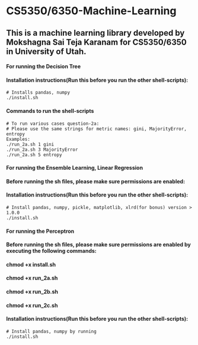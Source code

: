 # CS5350/6350-Machine-Learning
## This is a machine learning library developed by Mokshagna Sai Teja Karanam for CS5350/6350 in University of Utah.
#### For running the Decision Tree
#### Installation instructions(Run this before you run the other shell-scripts):
```
# Installs pandas, numpy
./install.sh
```  
  
#### Commands to run the shell-scripts
```
# To run various cases question-2a:
# Please use the same strings for metric names: gini, MajorityError, entropy
Examples:
./run_2a.sh 1 gini
./run_2a.sh 3 MajorityError
./run_2a.sh 5 entropy

```

#### For running the Ensemble Learning, Linear Regression

#### Before running the sh files, please make sure permissions are enabled:
#### Installation instructions(Run this before you run the other shell-scripts):
```
# Install pandas, numpy, pickle, matplotlib, xlrd(for bonus) version > 1.0.0
./install.sh
```  

#### For running the Perceptron
#### Before running the sh files, please make sure permissions are enabled by executing the following commands:
#### chmod +x install.sh
#### chmod +x run_2a.sh
#### chmod +x run_2b.sh
#### chmod +x run_2c.sh
#### Installation instructions(Run this before you run the other shell-scripts):
```
# Install pandas, numpy by running
./install.sh
```  
